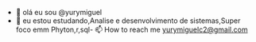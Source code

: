- 👋 olá eu sou @yurymiguel
- 🌱 eu estou estudando,Analise e desenvolvimento de sistemas,Super foco emm Phyton,r,sql- 📫 How to reach me yurymiguelc2@gmail.com
<!---
yurymiguel/yurymiguel is a ✨ special ✨ repository because its `README.md` (this file) appears on your GitHub profile.
You can click the Preview link to take a look at your changes.
--->
